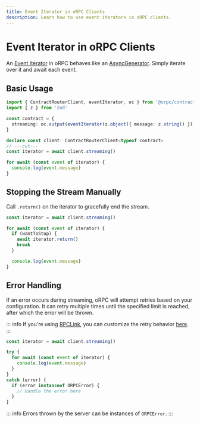 ```yaml
---
title: Event Iterator in oRPC Clients
description: Learn how to use event iterators in oRPC clients.
---
```


# Event Iterator in oRPC Clients

An [Event Iterator](/docs/event-iterator) in oRPC behaves like an [AsyncGenerator](https://developer.mozilla.org/en-US/docs/Web/JavaScript/Reference/Global_Objects/AsyncGenerator).
Simply iterate over it and await each event.

## Basic Usage

```ts twoslash
import { ContractRouterClient, eventIterator, oc } from '@orpc/contract'
import { z } from 'zod'

const contract = {
  streaming: oc.output(eventIterator(z.object({ message: z.string() })))
}

declare const client: ContractRouterClient<typeof contract>
// ---cut---
const iterator = await client.streaming()

for await (const event of iterator) {
  console.log(event.message)
}
```

## Stopping the Stream Manually

Call `.return()` on the iterator to gracefully end the stream.

```ts
const iterator = await client.streaming()

for await (const event of iterator) {
  if (wantToStop) {
    await iterator.return()
    break
  }

  console.log(event.message)
}
```

## Error Handling

If an error occurs during streaming, oRPC will attempt retries based on your configuration. It can retry multiple times until the specified limit is reached, after which the error will be thrown.

::: info
If you're using [RPCLink](/docs/client/rpc-link), you can customize the retry behavior [here](/docs/client/rpc-link#event-source-configuration).
:::

```ts
const iterator = await client.streaming()

try {
  for await (const event of iterator) {
    console.log(event.message)
  }
}
catch (error) {
  if (error instanceof ORPCError) {
    // Handle the error here
  }
}
```

::: info
Errors thrown by the server can be instances of `ORPCError`.
:::
